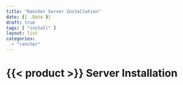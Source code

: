 ```yaml
---
title: "Rancher Server Installation"
date: {{ .Date }}
draft: true
tags: [ "install" ]
layout: list
categories:
  - "rancher"
---
```


# {{< product >}} Server Installation
